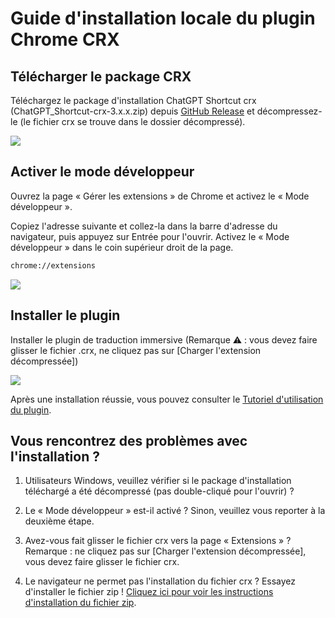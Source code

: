 # Guide d'installation locale du plugin Chrome CRX

## Télécharger le package CRX

Téléchargez le package d'installation ChatGPT Shortcut crx (ChatGPT_Shortcut-crx-3.x.x.zip) depuis [GitHub Release](https://github.com/rockbenben/ChatGPT-Shortcut/releases/latest) et décompressez-le (le fichier crx se trouve dans le dossier décompressé).

![](https://img.newzone.top/2024-08-12-21-47-10.png?imageMogr2/format/webp)

## Activer le mode développeur

Ouvrez la page « Gérer les extensions » de Chrome et activez le « Mode développeur ».

Copiez l'adresse suivante et collez-la dans la barre d'adresse du navigateur, puis appuyez sur Entrée pour l'ouvrir. Activez le « Mode développeur » dans le coin supérieur droit de la page.

```txt
chrome://extensions
```

![](https://img.newzone.top/2024-08-12-22-05-52.png?imageMogr2/format/webp)

## Installer le plugin

Installer le plugin de traduction immersive (Remarque ⚠️ : vous devez faire glisser le fichier .crx, ne cliquez pas sur [Charger l'extension décompressée])

![](https://img.newzone.top/2024-08-12-22-16-38.png?imageMogr2/format/webp)

Après une installation réussie, vous pouvez consulter le [Tutoriel d'utilisation du plugin](./usage.md).

## Vous rencontrez des problèmes avec l'installation ?

1. Utilisateurs Windows, veuillez vérifier si le package d'installation téléchargé a été décompressé (pas double-cliqué pour l'ouvrir) ?

2. Le « Mode développeur » est-il activé ? Sinon, veuillez vous reporter à la deuxième étape.

3. Avez-vous fait glisser le fichier crx vers la page « Extensions » ? Remarque : ne cliquez pas sur [Charger l'extension décompressée], vous devez faire glisser le fichier crx.

4. Le navigateur ne permet pas l'installation du fichier crx ? Essayez d'installer le fichier zip ! [Cliquez ici pour voir les instructions d'installation du fichier zip](./manual-chrome-extension-zip.md).
